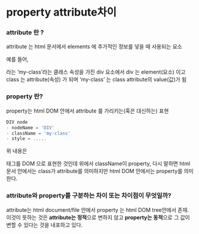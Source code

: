 # property attribute차이

### attribute 란 ?

attribute 는 html 문서에서 elements 에 추가적인 정보를 넣을 때 사용되는 요소

예를 들어, <div class= ‘my-class’></div>라는 ‘my-class’라는 클래스 속성을 가진 div 요소에서 div 는 element(요소) 이고 class 는 attribute(속성) 가 되며 ‘my-class’ 는 class attribute의 value(값)가 됨

### property 란?

property는 html DOM 안에서 attribute 를 가리키는(혹은 대신하는) 표현

```jsx
DIV node
- nodeName = 'DIV'
- className = 'my-class'
- style = .....
```

위 내용은 <div class= ‘my-class’></div> 태그를 DOM 으로 표현한 것인데 위에서 className이 property, 다시 말하면 html 문서 안에서는 class가 attribute를 의미하지만 html DOM 안에서는 property를 의미한다.

### attribute와 property를 구분하는 차이 또는 차이점이 무엇일까?

attribute는 html document/file 안에서 property 는 html DOM tree안에서 존재. 이것이 뜻하는 것은 **attribute는 정적**으로 변하지 않고 **property는 동적**으로 그 값이 변할 수 있다는 것을 내포하고 있다.
